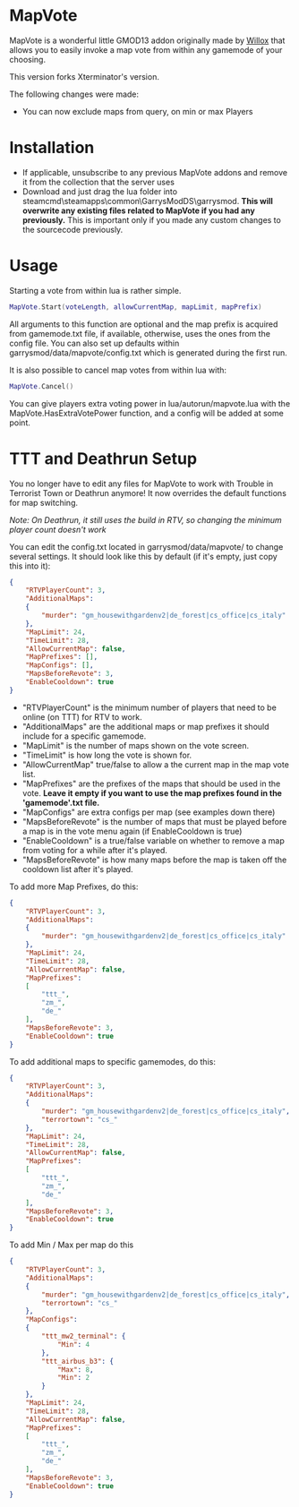 MapVote
=======================

MapVote is a wonderful little GMOD13 addon originally made by [Willox](http://steamcommunity.com/id/Willox303) that allows you to easily invoke a map vote from within any gamemode of your choosing.

This version forks Xterminator's version.

The following changes were made:
* You can now exclude maps from query, on min or max Players

Installation
======================
* If applicable, unsubscribe to any previous MapVote addons and remove it from the collection that the server uses
* Download and just drag the lua folder into steamcmd\steamapps\common\GarrysModDS\garrysmod. **This will overwrite any existing files related to MapVote if you had any previously.** This is important only if you made any custom changes to the sourcecode previously.


Usage
=======================

Starting a vote from within lua is rather simple.

```Lua
MapVote.Start(voteLength, allowCurrentMap, mapLimit, mapPrefix)
```
All arguments to this function are optional and the map prefix is acquired from gamemode.txt file, if available, otherwise, uses the ones from the config file.
You can also set up defaults within garrysmod/data/mapvote/config.txt which is generated during the first run.

It is also possible to cancel map votes from within lua with:
```Lua
MapVote.Cancel()
```

You can give players extra voting power in lua/autorun/mapvote.lua with the MapVote.HasExtraVotePower function, and a config will be added at some point.

TTT and Deathrun Setup
=======================

You no longer have to edit any files for MapVote to work with Trouble in Terrorist Town or Deathrun anymore! It now overrides the default functions for map switching.

*Note: On Deathrun, it still uses the build in RTV, so changing the minimum player count doesn't work*

You can edit the config.txt located in garrysmod/data/mapvote/ to change several settings. It should look like this by default (if it's empty, just copy this into it):
```JSON
{
	"RTVPlayerCount": 3,
	"AdditionalMaps":
	{
		"murder": "gm_housewithgardenv2|de_forest|cs_office|cs_italy"
	},
	"MapLimit": 24,
	"TimeLimit": 28,
	"AllowCurrentMap": false,
	"MapPrefixes": [],
	"MapConfigs": [],
	"MapsBeforeRevote": 3,
	"EnableCooldown": true
}
```
* "RTVPlayerCount" is the minimum number of players that need to be online (on TTT) for RTV to work.
* "AdditionalMaps" are the additional maps or map prefixes it should include for a specific gamemode.
* "MapLimit" is the number of maps shown on the vote screen.
* "TimeLimit" is how long the vote is shown for.
* "AllowCurrentMap" true/false to allow a the current map in the map vote list.
* "MapPrefixes" are the prefixes of the maps that should be used in the vote. **Leave it empty if you want to use the map prefixes found in the 'gamemode'.txt file.**
* "MapConfigs" are extra configs per map (see examples down there)
* "MapsBeforeRevote" is the number of maps that must be played before a map is in the vote menu again (if EnableCooldown is true)
* "EnableCooldown" is a true/false variable on whether to remove a map from voting for a while after it's played.
* "MapsBeforeRevote" is how many maps before the map is taken off the cooldown list after it's played.

To add more Map Prefixes, do this:
```JSON
{
	"RTVPlayerCount": 3,
	"AdditionalMaps":
	{
		"murder": "gm_housewithgardenv2|de_forest|cs_office|cs_italy"
	},
	"MapLimit": 24,
	"TimeLimit": 28,
	"AllowCurrentMap": false,
	"MapPrefixes":
	[
		"ttt_",
		"zm_",
		"de_"
	],
	"MapsBeforeRevote": 3,
	"EnableCooldown": true
}
```

To add additional maps to specific gamemodes, do this:
```JSON
{
	"RTVPlayerCount": 3,
	"AdditionalMaps":
	{
		"murder": "gm_housewithgardenv2|de_forest|cs_office|cs_italy",
		"terrortown": "cs_"
	},
	"MapLimit": 24,
	"TimeLimit": 28,
	"AllowCurrentMap": false,
	"MapPrefixes":
	[
		"ttt_",
		"zm_",
		"de_"
	],
	"MapsBeforeRevote": 3,
	"EnableCooldown": true
}
```

To add Min / Max per map do this
```JSON
{
	"RTVPlayerCount": 3,
	"AdditionalMaps":
	{
		"murder": "gm_housewithgardenv2|de_forest|cs_office|cs_italy",
		"terrortown": "cs_"
	},
	"MapConfigs":
	{
		"ttt_mw2_terminal": {
			"Min": 4
		},
		"ttt_airbus_b3": {
			"Max": 8,
			"Min": 2
		}
	},
	"MapLimit": 24,
	"TimeLimit": 28,
	"AllowCurrentMap": false,
	"MapPrefixes":
	[
		"ttt_",
		"zm_",
		"de_"
	],
	"MapsBeforeRevote": 3,
	"EnableCooldown": true
}
```
